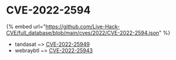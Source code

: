 # CVE-2022-2594
{% embed url="https://github.com/Live-Hack-CVE/full_database/blob/main/cves/2022/CVE-2022-2594.json" %}

* tandasat ~> [CVE-2022-25949](https://www.alice-snow.ru/2022/database/cve-2022-2594/cve-2022-25949-tandasat)
* webraybtl ~> [CVE-2022-25943](https://www.alice-snow.ru/2022/database/cve-2022-2594/cve-2022-25943-webraybtl)